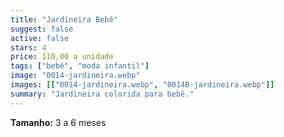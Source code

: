 ```yaml
---
title: "Jardineira Bebê"
suggest: false
active: false
stars: 4
price: 110,00 a unidade
tags: ["bebê", "moda infantil"]
image: "0014-jardineira.webp"
images: [["0014-jardineira.webp", "0014B-jardineira.webp"]]
summary: "Jardineira colorida para bebê."
---
```


**Tamanho:** 3 a 6 meses  
